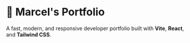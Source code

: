# 💼 Marcel's Portfolio

A fast, modern, and responsive developer portfolio built with **Vite**, **React**, and **Tailwind CSS**.

